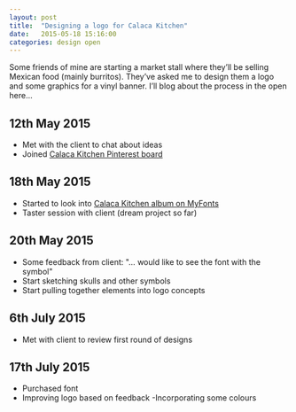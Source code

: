 ```yaml
---
layout: post
title:  "Designing a logo for Calaca Kitchen"
date:   2015-05-18 15:16:00
categories: design open
---
```

Some friends of mine are starting a market stall where they’ll be selling Mexican food (mainly burritos). They’ve asked me to design them a logo and some graphics for a vinyl banner. I’ll blog about the process in the open here…

## 12th May 2015

- Met with the client to chat about ideas
- Joined [Calaca Kitchen Pinterest board](https://www.pinterest.com/thepaperfrog/calaca-kitchen/)

## 18th May 2015

- Started to look into [Calaca Kitchen album on MyFonts](http://www.myfonts.com/users/0r5uilz0vd/albums/860009/)
- Taster session with client (dream project so far)

## 20th May 2015

- Some feedback from client: "… would like to see the font with the symbol"
- Start sketching skulls and other symbols
- Start pulling together elements into logo concepts

## 6th July 2015

- Met with client to review first round of designs

## 17th July 2015

- Purchased font
- Improving logo based on feedback
 -Incorporating some colours